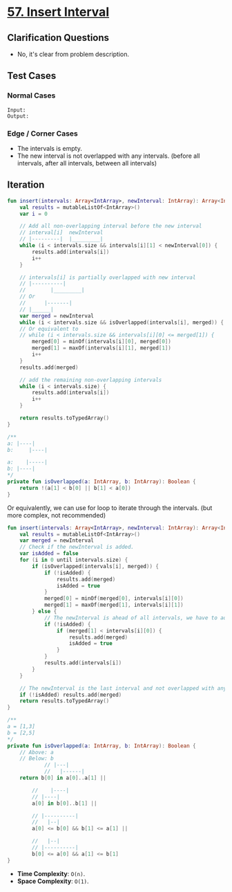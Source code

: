 # [57. Insert Interval](https://leetcode.com/problems/insert-interval)

## Clarification Questions
* No, it's clear from problem description.
 
## Test Cases
### Normal Cases
```
Input: 
Output: 
```

### Edge / Corner Cases
* The intervals is empty.
* The new interval is not overlapped with any intervals. (before all intervals, after all intervals, between all intervals)

## Iteration
```kotlin
fun insert(intervals: Array<IntArray>, newInterval: IntArray): Array<IntArray> {
    val results = mutableListOf<IntArray>()
    var i = 0

    // Add all non-overlapping interval before the new interval
    // interval[i]  newInterval
    // |---------|  |_________|
    while (i < intervals.size && intervals[i][1] < newInterval[0]) {
        results.add(intervals[i])
        i++
    }

    // intervals[i] is partially overlapped with new interval
    // |----------|
    //        |_________|
    // Or
    //      |-------|
    // |______|
    var merged = newInterval
    while (i < intervals.size && isOverlapped(intervals[i], merged)) {
    // Or equivalent to
    // while (i < intervals.size && intervals[i][0] <= merged[1]) {
        merged[0] = minOf(intervals[i][0], merged[0])
        merged[1] = maxOf(intervals[i][1], merged[1])
        i++
    }
    results.add(merged)

    // add the remaining non-overlapping intervals
    while (i < intervals.size) {
        results.add(intervals[i])
        i++
    }

    return results.toTypedArray()
}

/**
a: |----|
b:     |----|

a:    |-----|
b: |----|
*/
private fun isOverlapped(a: IntArray, b: IntArray): Boolean {
    return !(a[1] < b[0] || b[1] < a[0])
}
```

Or equivalently, we can use for loop to iterate through the intervals. (but more complex, not recommended)
```kotlin
fun insert(intervals: Array<IntArray>, newInterval: IntArray): Array<IntArray> {
    val results = mutableListOf<IntArray>()
    var merged = newInterval
    // Check if the newInterval is added.
    var isAdded = false
    for (i in 0 until intervals.size) {
        if (isOverlapped(intervals[i], merged)) {
            if (!isAdded) {
                results.add(merged)
                isAdded = true
            }
            merged[0] = minOf(merged[0], intervals[i][0])
            merged[1] = maxOf(merged[1], intervals[i][1])
        } else {
            // The newInterval is ahead of all intervals, we have to add it first.
            if (!isAdded) {
                if (merged[1] < intervals[i][0]) {
                    results.add(merged) 
                    isAdded = true
                } 
            }
            results.add(intervals[i])
        }
    }

    // The newInterval is the last interval and not overlapped with any intervals.
    if (!isAdded) results.add(merged)
    return results.toTypedArray()
}

/**
a = [1,3]
b = [2,5]
*/
private fun isOverlapped(a: IntArray, b: IntArray): Boolean {
    // Above: a
    // Below: b
            // |---|
            //   |------|
    return b[0] in a[0]..a[1] ||

        //    |----|
        // |----|
        a[0] in b[0]..b[1] ||

        // |----------|
        //   |--|
        a[0] <= b[0] && b[1] <= a[1] ||

        //   |--|
        // |----------|
        b[0] <= a[0] && a[1] <= b[1]
}
```

* **Time Complexity**: `O(n)`.
* **Space Complexity**: `O(1)`.